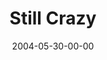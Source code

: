 ---
layout: message
category: message
series: "Going Crazy"
title: "Still Crazy"
date: 2004-05-30-00-00
message_id: 169
sc-permalink-url: "http://soundcloud.com/crdschurch/still-crazy-1"
audio: "http://s3.amazonaws.com/crossroads-media/messages/audio/GC_07_05-30-04_Still_Crazy.mp3"
audio-duration: "38:25"
tag: 
 - generosity
 - giving
 - campaign
 - building
 - celebrate
 - celebration
 - tome
 - crazy
explicit: false
---